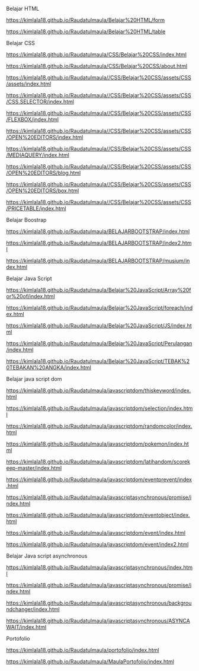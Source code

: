 Belajar HTML

https://kimlala18.github.io/Raudatulmaula/Belajar%20HTML/form

https://kimlala18.github.io/Raudatulmaula/Belajar%20HTML/table

Belajar CSS

https://kimlala18.github.io/Raudatulmaula/CSS/Belajar%20CSS/index.html

https://kimlala18.github.io/Raudatulmaula/CSS/Belajar%20CSS/about.html

https://kimlala18.github.io/Raudatulmaula//CSS/Belajar%20CSS/assets/CSS/assets/index.html

https://kimlala18.github.io/Raudatulmaula//CSS/Belajar%20CSS/assets/CSS/CSS.SELECTOR/index.html

https://kimlala18.github.io/Raudatulmaula//CSS/Belajar%20CSS/assets/CSS/FLEXBOX/index.html

https://kimlala18.github.io/Raudatulmaula//CSS/Belajar%20CSS/assets/CSS/OPEN%20EDITORS/index.html

https://kimlala18.github.io/Raudatulmaula//CSS/Belajar%20CSS/assets/CSS/MEDIAQUERY/index.html

https://kimlala18.github.io/Raudatulmaula//CSS/Belajar%20CSS/assets/CSS/OPEN%20EDITORS/blog.html

https://kimlala18.github.io/Raudatulmaula//CSS/Belajar%20CSS/assets/CSS/OPEN%20EDITORS/box.html

https://kimlala18.github.io/Raudatulmaula//CSS/Belajar%20CSS/assets/CSS/PRICETABLE/index.html


Belajar Boostrap

https://kimlala18.github.io/Raudatulmaula/BELAJARBOOTSTRAP/index.html

https://kimlala18.github.io/Raudatulmaula/BELAJARBOOTSTRAP/index2.html

https://kimlala18.github.io/Raudatulmaula/BELAJARBOOTSTRAP/musium/index.html

Belajar Java Script

https://kimlala18.github.io/Raudatulmaula/Belajar%20JavaScript/Array%20for%20of/index.html

https://kimlala18.github.io/Raudatulmaula/Belajar%20JavaScript/foreach/index.html

https://kimlala18.github.io/Raudatulmaula/Belajar%20JavaScript/JS/index.html

https://kimlala18.github.io/Raudatulmaula/Belajar%20JavaScript/Perulangan/index.html

https://kimlala18.github.io/Raudatulmaula/Belajar%20JavaScript/TEBAK%20TEBAKAN%20ANGKA/index.html

Belajar java script dom

https://kimlala18.github.io/Raudatulmaula/javascriptdom/thiskeyword/index.html

https://kimlala18.github.io/Raudatulmaula/javascriptdom/selection/index.html

https://kimlala18.github.io/Raudatulmaula/javascriptdom/randomcolor/index.html

https://kimlala18.github.io/Raudatulmaula/javascriptdom/pokemon/index.html

https://kimlala18.github.io/Raudatulmaula/javascriptdom/latihandom/scorekeep-master/index.html

https://kimlala18.github.io/Raudatulmaula/javascriptdom/eventprevent/index.html

https://kimlala18.github.io/Raudatulmaula/javascriptasynchronous/promise/index.html

https://kimlala18.github.io/Raudatulmaula/javascriptdom/eventobject/index.html

https://kimlala18.github.io/Raudatulmaula/javascriptdom/event/index.html

https://kimlala18.github.io/Raudatulmaula/javascriptdom/event/index2.html


Belajar Java script asynchronous

https://kimlala18.github.io/Raudatulmaula/javascriptasynchronous/index.html

https://kimlala18.github.io/Raudatulmaula/javascriptasynchronous/promise/index.html

https://kimlala18.github.io/Raudatulmaula/javascriptasynchronous/backgroundchanger/index.html

https://kimlala18.github.io/Raudatulmaula/javascriptasynchronous/ASYNCAWAIT/index.html


Portofolio

https://kimlala18.github.io/Raudatulmaula/portofolio/index.html

https://kimlala18.github.io/Raudatulmaula/MaulaPortofolio/index.html
